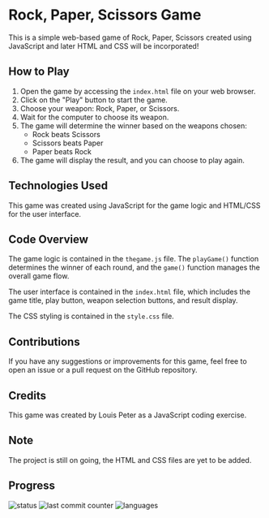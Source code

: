# Rock, Paper, Scissors Game

This is a simple web-based game of Rock, Paper, Scissors created using JavaScript and later HTML and CSS will be incorporated!

## How to Play

1. Open the game by accessing the `index.html` file on your web browser.
2. Click on the "Play" button to start the game.
3. Choose your weapon: Rock, Paper, or Scissors.
4. Wait for the computer to choose its weapon.
5. The game will determine the winner based on the weapons chosen: 
    - Rock beats Scissors
    - Scissors beats Paper
    - Paper beats Rock
6. The game will display the result, and you can choose to play again.

## Technologies Used

This game was created using JavaScript for the game logic and HTML/CSS for the user interface.

## Code Overview

The game logic is contained in the `thegame.js` file. The `playGame()` function determines the winner of each round, and the `game()` function manages the overall game flow.

The user interface is contained in the `index.html` file, which includes the game title, play button, weapon selection buttons, and result display.

The CSS styling is contained in the `style.css` file.

## Contributions

If you have any suggestions or improvements for this game, feel free to open an issue or a pull request on the GitHub repository. 

## Credits

This game was created by Louis Peter as a JavaScript coding exercise.

## Note

The project is still on going, the HTML and CSS files are yet to be added.

## Progress

![status](https://img.shields.io/badge/status-ongoing-orange?style=flat-square)
![last commit counter](https://img.shields.io/github/last-commit/louisclarencepeter/Portfolio?style=flat-square)
![languages](https://img.shields.io/github/languages/count/louisclarencepeter/Portfolio?style=flat-square)
